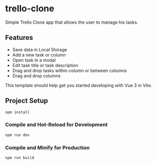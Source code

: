 # trello-clone

Simple Trello Clone app that allows the user to manage his tasks.

## Features

- Save data in Local Storage
- Add a new task or column
- Open task in a modal
- Edit task title or task description
- Drag and drop tasks within column or between columns
- Drag and drop columns

This template should help get you started developing with Vue 3 in Vite.

## Project Setup

```sh
npm install
```

### Compile and Hot-Reload for Development

```sh
npm run dev
```

### Compile and Minify for Production

```sh
npm run build
```
